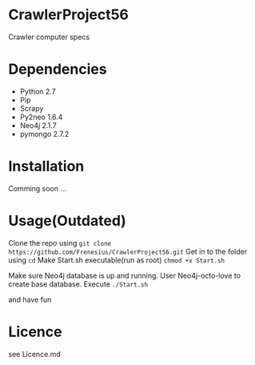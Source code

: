 CrawlerProject56
===============

Crawler computer specs

Dependencies
==============
+ Python 2.7
+ Pip
+ Scrapy
+ Py2neo 1.6.4
+ Neo4j 2.1.7
+ pymongo 2.7.2

Installation
============
Comming soon ...

Usage(Outdated)
============
Clone the repo using ```git clone https://github.com/Frenesius/CrawlerProject56.git``` 
Get in to the folder using ```cd``` Make Start.sh executable(run as root) ```chmod +x Start.sh```

Make sure Neo4j database is up and running. User Neo4j-octo-love to create base database. 
Execute ```./Start.sh```

and have fun


Licence
=============
see Licence.md
